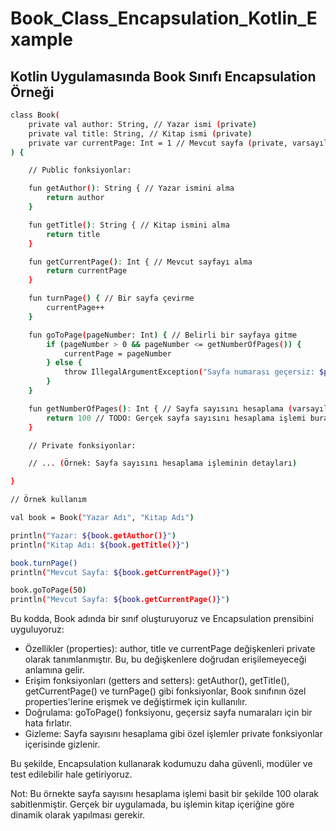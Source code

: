 # Book_Class_Encapsulation_Kotlin_Example

## Kotlin Uygulamasında Book Sınıfı Encapsulation Örneği

```bash
class Book(
    private val author: String, // Yazar ismi (private)
    private val title: String, // Kitap ismi (private)
    private var currentPage: Int = 1 // Mevcut sayfa (private, varsayılan değer 1)
) {

    // Public fonksiyonlar:

    fun getAuthor(): String { // Yazar ismini alma
        return author
    }

    fun getTitle(): String { // Kitap ismini alma
        return title
    }

    fun getCurrentPage(): Int { // Mevcut sayfayı alma
        return currentPage
    }

    fun turnPage() { // Bir sayfa çevirme
        currentPage++
    }

    fun goToPage(pageNumber: Int) { // Belirli bir sayfaya gitme
        if (pageNumber > 0 && pageNumber <= getNumberOfPages()) {
            currentPage = pageNumber
        } else {
            throw IllegalArgumentException("Sayfa numarası geçersiz: $pageNumber")
        }
    }

    fun getNumberOfPages(): Int { // Sayfa sayısını hesaplama (varsayılan olarak 100)
        return 100 // TODO: Gerçek sayfa sayısını hesaplama işlemi burada uygulanacak
    }

    // Private fonksiyonlar:

    // ... (Örnek: Sayfa sayısını hesaplama işleminin detayları)

}

// Örnek kullanım

val book = Book("Yazar Adı", "Kitap Adı")

println("Yazar: ${book.getAuthor()}")
println("Kitap Adı: ${book.getTitle()}")

book.turnPage()
println("Mevcut Sayfa: ${book.getCurrentPage()}")

book.goToPage(50)
println("Mevcut Sayfa: ${book.getCurrentPage()}")
```
Bu kodda, Book adında bir sınıf oluşturuyoruz ve Encapsulation prensibini uyguluyoruz:

* Özellikler (properties): author, title ve currentPage değişkenleri private olarak tanımlanmıştır. Bu, bu değişkenlere doğrudan erişilemeyeceği anlamına gelir.
* Erişim fonksiyonları (getters and setters): getAuthor(), getTitle(), getCurrentPage() ve turnPage() gibi fonksiyonlar, Book sınıfının özel properties'lerine erişmek ve değiştirmek için kullanılır.
* Doğrulama: goToPage() fonksiyonu, geçersiz sayfa numaraları için bir hata fırlatır.
* Gizleme: Sayfa sayısını hesaplama gibi özel işlemler private fonksiyonlar içerisinde gizlenir.

Bu şekilde, Encapsulation kullanarak kodumuzu daha güvenli, modüler ve test edilebilir hale getiriyoruz.

Not: Bu örnekte sayfa sayısını hesaplama işlemi basit bir şekilde 100 olarak sabitlenmiştir. Gerçek bir uygulamada, bu işlemin kitap içeriğine göre dinamik olarak yapılması gerekir.
